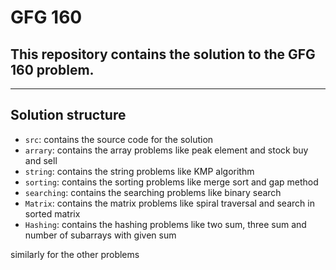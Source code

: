 # GFG 160

## This repository contains the solution to the GFG 160 problem.

---

## Solution structure

- `src`: contains the source code for the solution
- `arrary`: contains the array problems like peak element and stock buy and sell
- `string`: contains the string problems like KMP algorithm
- `sorting`: contains the sorting problems like merge sort and gap method
- `searching`: contains the searching problems like binary search
- `Matrix`: contains the matrix problems like spiral traversal and search in sorted matrix
- `Hashing`: contains the hashing problems like two sum, three sum and number of subarrays with given sum

similarly for the other problems
